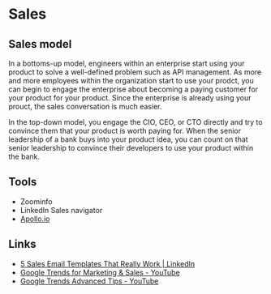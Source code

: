 # Sales

## Sales model

In a bottoms-up model, engineers within an enterprise start using your product to solve a well-defined problem such as API management. As more and more employees within the organization start to use your prodct, you can begin to engage the enterprise about becoming a paying customer for your product for your product. Since the enterprise is already using your prouct, the sales conversation is much easier.

In the top-down model, you engage the CIO, CEO, or CTO directly and try to convince them that your product is worth paying for. When the senior leadership of a bank buys into your product idea, you can count on that senior leadership to convince their developers to use your product within the bank.

## Tools

- Zoominfo
- LinkedIn Sales navigator
- [Apollo.io](http://apollo.io/)

## Links

- [5 Sales Email Templates That Really Work | LinkedIn](https://business.linkedin.com/sales-solutions/resources/five-sales-email-templates)
- [Google Trends for Marketing & Sales - YouTube](https://www.youtube.com/watch?v=HzHd2vusBRg)
- [Google Trends Advanced Tips - YouTube](https://www.youtube.com/watch?v=Kkd2PkbCdSc)
